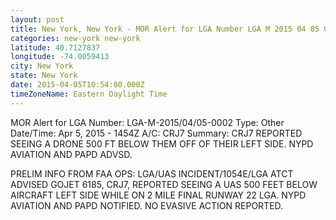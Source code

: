 ```yaml
---
layout: post
title: New York, New York - MOR Alert for LGA Number LGA M 2015 04 05 0002 Type Other Date Time
categories: new-york new-york
latitude: 40.7127837
longitude: -74.0059413
city: New York
state: New York
date: 2015-04-05T10:54:00.000Z
timeZoneName: Eastern Daylight Time
---
```


MOR Alert for LGA
Number: LGA-M-2015/04/05-0002
Type: Other
Date/Time: Apr 5, 2015 - 1454Z
A/C: CRJ7
Summary: CRJ7 REPORTED SEEING A DRONE 500 FT BELOW THEM OFF OF THEIR LEFT SIDE. NYPD AVIATION AND PAPD ADVSD. 

PRELIM INFO FROM FAA OPS: LGA/UAS INCIDENT/1054E/LGA ATCT ADVISED GOJET 6185, CRJ7, REPORTED SEEING A UAS 500 FEET BELOW AIRCRAFT LEFT SIDE WHILE ON 2 MILE FINAL RUNWAY 22 LGA. NYPD AVIATION AND PAPD NOTIFIED. NO EVASIVE ACTION REPORTED. 